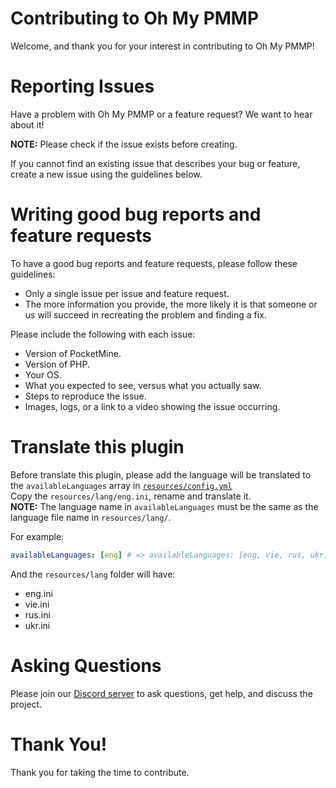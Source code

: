 # Contributing to Oh My PMMP

Welcome, and thank you for your interest in contributing to Oh My PMMP!

# Reporting Issues

Have a problem with Oh My PMMP or a feature request? We want to hear about it!

**NOTE:** Please check if the issue exists before creating.

If you cannot find an existing issue that describes your bug or feature, create a new issue using the guidelines below.

# Writing good bug reports and feature requests

To have a good bug reports and feature requests, please follow these guidelines:
- Only a single issue per issue and feature request.
- The more information you provide, the more likely it is that someone or us will succeed in recreating the problem and finding a fix.

Please include the following with each issue:
- Version of PocketMine.
- Version of PHP.
- Your OS.
- What you expected to see, versus what you actually saw.
- Steps to reproduce the issue.
- Images, logs, or a link to a video showing the issue occurring.

# Translate this plugin

Before translate this plugin, please add the language will be translated to the `availableLanguages` array in [`resources/config.yml`](https://github.com/thebigcrafter/oh-my-pmmp/blob/main/resources/config.yml#L1)  
Copy the `resources/lang/eng.ini`, rename and translate it.  
**NOTE:** The language name in `availableLanguages` must be the same as the language file name in `resources/lang/`.

For example:
```yaml
availableLanguages: [eng] # => availableLanguages: [eng, vie, rus, ukr]
```
And the `resources/lang` folder will have:
- eng.ini
- vie.ini
- rus.ini
- ukr.ini

# Asking Questions

Please join our [Discord server](https://discord.gg/cEXW8uK6QA) to ask questions, get help, and discuss the project.

# Thank You!

Thank you for taking the time to contribute.
